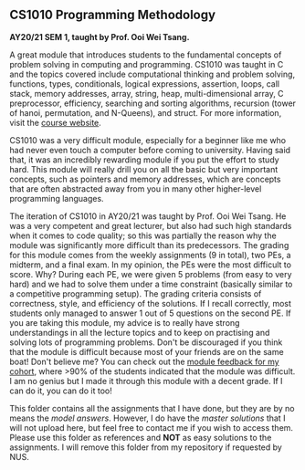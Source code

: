 ## CS1010 Programming Methodology

**AY20/21 SEM 1, taught by Prof. Ooi Wei Tsang.**

A great module that introduces students to the fundamental concepts of problem solving in computing and programming. CS1010 was taught in C and the topics covered include computational thinking and problem solving, functions, types, conditionals, logical expressions, assertion, loops, call stack, memory addresses, array, string, heap, multi-dimensional array, C preprocessor, efficiency, searching and sorting algorithms, recursion (tower of hanoi, permutation, and N-Queens), and struct. For more information, visit the [course website](https://nus-cs1010.github.io/2021-s1/).

CS1010 was a very difficult module, especially for a beginner like me who had never even touch a computer before coming to university. Having said that, it was an incredibly rewarding module if you put the effort to study hard. This module will really drill you on all the basic but very important concepts, such as pointers and memory addresses, which are concepts that are often abstracted away from you in many other higher-level programming languages.

The iteration of CS1010 in AY20/21 was taught by Prof. Ooi Wei Tsang. He was a very competent and great lecturer, but also had such high standards when it comes to code quality; so this was partially the reason why the module was significantly more difficult than its predecessors. The grading for this module comes from the weekly assignments (9 in total), two PEs, a midterm, and a final exam. In my opinion, the PEs were the most difficult to score. Why? During each PE, we were given 5 problems (from easy to very hard) and we had to solve them under a time constraint (basically similar to a competitive programming setup). The grading criteria consists of correctness, style, and efficiency of the solutions. If I recall correctly, most students only managed to answer 1 out of 5 questions on the second PE. If you are taking this module, my advice is to really have strong understandings in all the lecture topics and to keep on practising and solving lots of programming problems. Don't be discouraged if you think that the module is difficult because most of your friends are on the same boat! Don't believe me? You can check out the [module feedback for my cohort](https://nus-cs1010.github.io/2122-s1/docs/feedback-2021-s1.pdf), where >90% of the students indicated that the module was difficult. I am no genius but I made it through this module with a decent grade. If I can do it, you can do it too!

This folder contains all the assignments that I have done, but they are by no means the *model answers*. However, I do have the *master solutions* that I will not upload here, but feel free to contact me if you wish to access them. Please use this folder as references and **NOT** as easy solutions to the assignments. I will remove this folder from my repository if requested by NUS.
